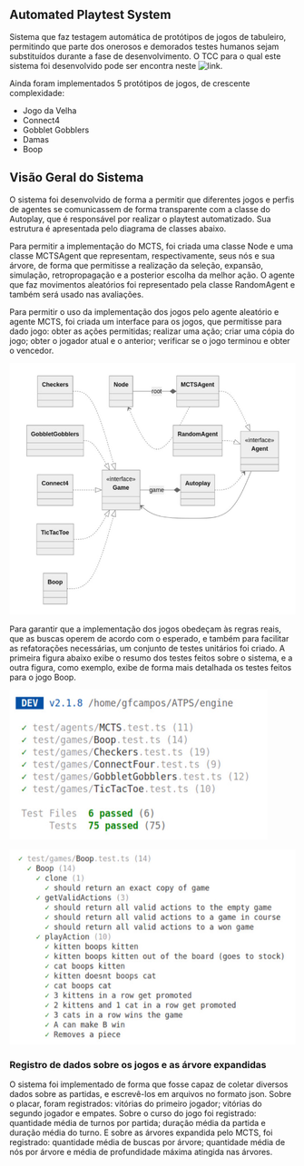 ## Automated Playtest System

Sistema que faz testagem automática de protótipos de jogos de tabuleiro, permitindo que parte 
dos onerosos e demorados testes humanos sejam substituídos durante a fase de desenvolvimento.
O TCC para o qual este sistema foi desenvolvido pode ser encontra neste ![link](https://tinyurl.com/tcc-gustavo-campos).

Ainda foram implementados 5 protótipos de jogos, de crescente complexidade:
- Jogo da Velha
- Connect4
- Gobblet Gobblers
- Damas
- Boop

## Visão Geral do Sistema

O sistema foi desenvolvido de forma a permitir que diferentes jogos e perfis de
agentes se comunicassem de forma transparente com a classe do Autoplay, que é responsável
por realizar o playtest automatizado. Sua estrutura é apresentada pelo diagrama de classes
abaixo.

Para permitir a implementação do MCTS, foi criada uma classe Node e uma
classe MCTSAgent que representam, respectivamente, seus nós e sua árvore, de forma
que permitisse a realização da seleção, expansão, simulação, retropropagação e a posterior
escolha da melhor ação. O agente que faz movimentos aleatórios foi representado pela
classe RandomAgent e também será usado nas avaliações.

Para permitir o uso da implementação dos jogos pelo agente aleatório e agente
MCTS, foi criada um interface para os jogos, que permitisse para dado jogo: obter as ações
permitidas; realizar uma ação; criar uma cópia do jogo; obter o jogador atual e o anterior;
verificar se o jogo terminou e obter o vencedor.

![](assets/diagrama.jpeg)

Para garantir que a implementação dos jogos obedeçam às regras reais, que as buscas
operem de acordo com o esperado, e também para facilitar as refatorações necessárias, um
conjunto de testes unitários foi criado. A primeira figura abaixo exibe o resumo dos testes 
feitos sobre o sistema, e a outra figura, como exemplo, exibe de forma mais detalhada os 
testes feitos para o jogo Boop.

![](assets/teste-geral.jpeg)

![](assets/testes-boop.jpeg)

### Registro de dados sobre os jogos e as árvore expandidas

O sistema foi implementado de forma que fosse capaz de coletar diversos dados sobre
as partidas, e escrevê-los em arquivos no formato json. Sobre o placar, foram registrados:
vitórias do primeiro jogador; vitórias do segundo jogador e empates. Sobre o curso do jogo
foi registrado: quantidade média de turnos por partida; duração média da partida e duração
média do turno. E sobre as árvores expandida pelo MCTS, foi registrado: quantidade
média de buscas por árvore; quantidade média de nós por árvore e média de profundidade
máxima atingida nas árvores.

